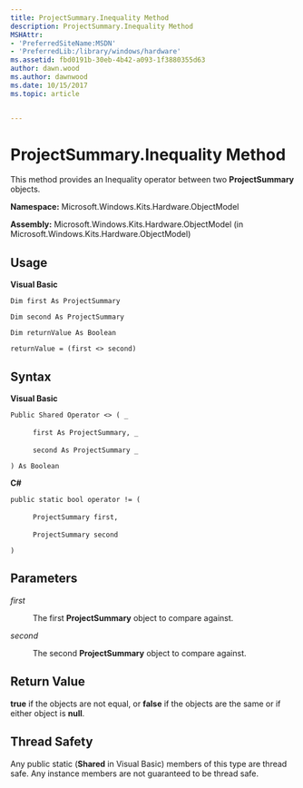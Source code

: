 ```yaml
---
title: ProjectSummary.Inequality Method
description: ProjectSummary.Inequality Method
MSHAttr:
- 'PreferredSiteName:MSDN'
- 'PreferredLib:/library/windows/hardware'
ms.assetid: fbd0191b-30eb-4b42-a093-1f3880355d63
author: dawn.wood
ms.author: dawnwood
ms.date: 10/15/2017
ms.topic: article


---
```


# ProjectSummary.Inequality Method


This method provides an Inequality operator between two **ProjectSummary** objects.

**Namespace:** Microsoft.Windows.Kits.Hardware.ObjectModel

**Assembly:** Microsoft.Windows.Kits.Hardware.ObjectModel (in Microsoft.Windows.Kits.Hardware.ObjectModel)

## <span id="Usage"></span><span id="usage"></span><span id="USAGE"></span>Usage


**Visual Basic**

`Dim first As ProjectSummary`

`Dim second As ProjectSummary`

`Dim returnValue As Boolean`

`returnValue = (first <> second)`

## <span id="Syntax"></span><span id="syntax"></span><span id="SYNTAX"></span>Syntax


**Visual Basic**

`Public Shared Operator <> ( _`

          `first As ProjectSummary, _`

          `second As ProjectSummary _`

`) As Boolean`

**C#**

`public static bool operator != (`

          `ProjectSummary first,`

          `ProjectSummary second`

`)`

## <span id="Parameters"></span><span id="parameters"></span><span id="PARAMETERS"></span>Parameters


*first*

          The first **ProjectSummary** object to compare against.

*second*

          The second **ProjectSummary** object to compare against.

## <span id="Return_Value"></span><span id="return_value"></span><span id="RETURN_VALUE"></span>Return Value


**true** if the objects are not equal, or **false** if the objects are the same or if either object is **null**.

## <span id="Thread_Safety"></span><span id="thread_safety"></span><span id="THREAD_SAFETY"></span>Thread Safety


Any public static (**Shared** in Visual Basic) members of this type are thread safe. Any instance members are not guaranteed to be thread safe.

 

 






